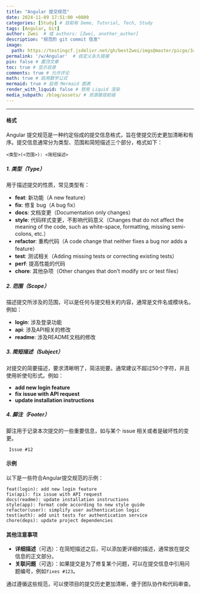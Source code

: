 ```yaml
---
title: "Angular 提交规范"
date: 2024-11-09 17:51:00 +0800
categories: [Study] # 目前有 Demo, Tutorial, Tech, Study
tags: [Angular, Git]
author: Zwei  # 或 authors: [Zwei, another_author]
description: "规范的 git commit 信息"
image:
  path: https://testingcf.jsdelivr.net/gh/bestZwei/imgs@master/picgo/3a9282f87f892c286c9a9ccebe9c95dd_1679484529_216.png
permalink: '/w/Angular'  # 自定义永久链接
pin: false # 置顶文章
toc: true # 显示目录
comments: true # 允许评论
math: true # 启用数学公式
mermaid: true # 启用 Mermaid 图表
render_with_liquid: false # 禁用 Liquid 渲染
media_subpath: /blog/assets/ # 资源路径前缀
---
```


---

#### 格式

Angular 提交规范是一种约定俗成的提交信息格式，旨在使提交历史更加清晰和有序。提交信息通常分为类型、范围和简短描述三个部分，格式如下：

```
<类型>(<范围>): <简短描述>
```

##### 1. 类型（Type）

用于描述提交的性质，常见类型有：

- **feat**: 新功能（A new feature）
- **fix**: 修复 bug（A bug fix）
- **docs**: 文档变更（Documentation only changes）
- **style**: 代码样式变更，不影响代码意义（Changes that do not affect the meaning of the code, such as white-space, formatting, missing semi-colons, etc.）
- **refactor**: 重构代码（A code change that neither fixes a bug nor adds a feature）
- **test**: 测试相关（Adding missing tests or correcting existing tests）
- **perf**: 提高性能的代码
- **chore**: 其他杂项（Other changes that don't modify src or test files）

##### 2. 范围（Scope）

描述提交所涉及的范围，可以是任何与提交相关的内容，通常是文件名或模块名。例如：

- **login**: 涉及登录功能
- **api**: 涉及API相关的修改
- **readme**: 涉及README文档的修改

##### 3. 简短描述（Subject）

对提交的简要描述，要求清晰明了，简洁扼要。通常建议不超过50个字符，并且使用祈使句形式。例如：

- **add new login feature**
- **fix issue with API request**
- **update installation instructions**

##### 4. 脚注（Footer）
   脚注用于记录本次提交的一些重要信息，如与某个 issue 相关或者是破坏性的变更。

  ` Issue #12`

#### 示例

以下是一些符合Angular提交规范的示例：

```
feat(login): add new login feature
fix(api): fix issue with API request
docs(readme): update installation instructions
style(app): format code according to new style guide
refactor(user): simplify user authentication logic
test(auth): add unit tests for authentication service
chore(deps): update project dependencies
```

#### 其他注意事项

- **详细描述**（可选）：在简短描述之后，可以添加更详细的描述，通常放在提交信息的正文部分。
- **关联问题**（可选）：如果提交是为了修复某个问题，可以在提交信息中引用问题编号，例如`fixes #123`。

通过遵循这些规范，可以使项目的提交历史更加清晰，便于团队协作和代码审查。

